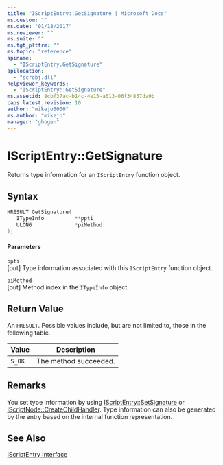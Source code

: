 ```yaml
---
title: "IScriptEntry::GetSignature | Microsoft Docs"
ms.custom: ""
ms.date: "01/18/2017"
ms.reviewer: ""
ms.suite: ""
ms.tgt_pltfrm: ""
ms.topic: "reference"
apiname: 
  - "IScriptEntry.GetSignature"
apilocation: 
  - "scrobj.dll"
helpviewer_keywords: 
  - "IScriptEntry::GetSignature"
ms.assetid: 8cbf37ac-b14c-4e15-a613-06f34857da9b
caps.latest.revision: 10
author: "mikejo5000"
ms.author: "mikejo"
manager: "ghogen"
---
```

# IScriptEntry::GetSignature
Returns type information for an `IScriptEntry` function object.  
  
## Syntax  
  
```cpp
HRESULT GetSignature(  
   ITypeInfo          **ppti  
   ULONG              *piMethod  
);  
```  
  
#### Parameters  
 `ppti`  
 [out] Type information associated with this `IScriptEntry` function object.  
  
 `piMethod`  
 [out] Method index in the `ITypeInfo` object.  
  
## Return Value  
 An `HRESULT`. Possible values include, but are not limited to, those in the following table.  
  
|Value|Description|  
|-----------|-----------------|  
|`S_OK`|The method succeeded.|  
  
## Remarks  
 You set type information by using [IScriptEntry::SetSignature](../../winscript/reference/iscriptentry-setsignature.md) or [IScriptNode::CreateChildHandler](../../winscript/reference/iscriptnode-createchildhandler.md). Type information can also be generated by the entry based on the internal function representation.  
  
## See Also  
 [IScriptEntry Interface](../../winscript/reference/iscriptentry-interface.md)